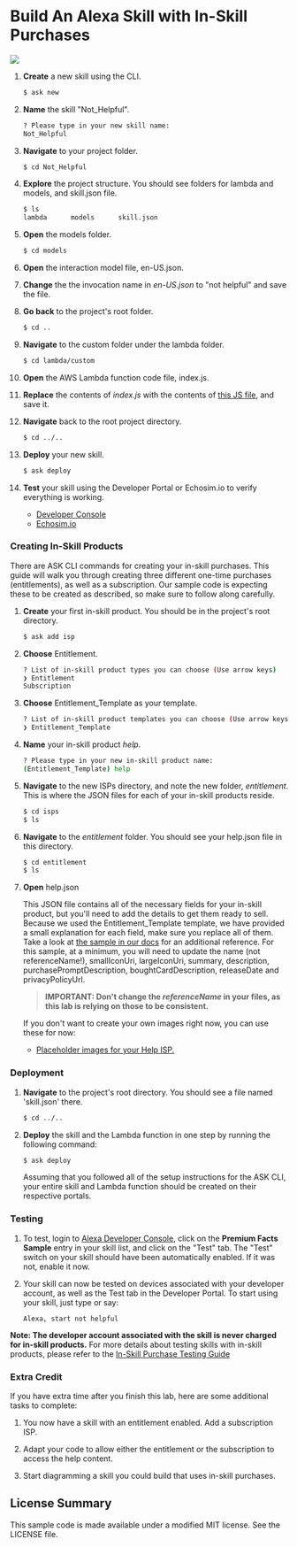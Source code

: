 # Build An Alexa Skill with In-Skill Purchases
<img src="https://m.media-amazon.com/images/G/01/mobile-apps/dex/alexa/alexa-skills-kit/tutorials/fact/header._TTH_.png" />

1. **Create** a new skill using the CLI.

	```bash
	$ ask new
	```

2. **Name** the skill "Not_Helpful".

	```bash
	? Please type in your new skill name:
 	Not_Helpful
	```


3. **Navigate** to your project folder.

	```bash
	$ cd Not_Helpful
	```

4. **Explore** the project structure.  You should see folders for lambda and models, and skill.json file.

	```bash
	$ ls
	lambda		models		skill.json
	```

5. **Open** the models folder.

	```bash
	$ cd models
	```

6. **Open** the interaction model file, en-US.json.

7. **Change** the the invocation name in *en-US.json* to "not helpful" and save the file.

8. **Go back** to the project's root folder.

	```bash
	$ cd ..
	```

9. **Navigate** to the custom folder under the lambda folder.

	```bash
	$ cd lambda/custom
	```

10. **Open** the AWS Lambda function code file, index.js.

11. **Replace** the contents of *index.js* with the contents of [this JS file](https://github.com/alexa/alexa-cookbook/blob/master/labs/In-Skill-Purchasing/index.js), and save it.

12. **Navigate** back to the root project directory.

	```bash
	$ cd ../..
	```

13. **Deploy** your new skill.

    ```bash
	$ ask deploy
	```

14. **Test** your skill using the Developer Portal or Echosim.io to verify everything is working.
    * [Developer Console](https://developer.amazon.com/alexa/console/ask)
    * [Echosim.io](http://echosim.io)

### Creating In-Skill Products

There are ASK CLI commands for creating your in-skill purchases.  This guide will walk you through creating three different one-time purchases (entitlements), as well as a subscription.  Our sample code is expecting these to be created as described, so make sure to follow along carefully.

1. **Create** your first in-skill product.  You should be in the project's root directory.

	```bash
	$ ask add isp
	```

2. **Choose** Entitlement.

	```bash
	? List of in-skill product types you can choose (Use arrow keys)
	❯ Entitlement
  	Subscription
	```

3. **Choose** Entitlement_Template as your template.

	```bash
	? List of in-skill product templates you can choose (Use arrow keys)
	❯ Entitlement_Template
	```

4. **Name** your in-skill product *help*.

	```bash
	? Please type in your new in-skill product name:
 	(Entitlement_Template) help
	```

5. **Navigate** to the new ISPs directory, and note the new folder, *entitlement*.  This is where the JSON files for each of your in-skill products reside.

	```bash
	$ cd isps
	$ ls
	```

6. **Navigate** to the *entitlement* folder.  You should see your help.json file in this directory.

	```bash
	$ cd entitlement
	$ ls
	```

7. **Open** help.json

	This JSON file contains all of the necessary fields for your in-skill product, but you'll need to add the details to get them ready to sell. Because we used the Entitlement_Template template, we have provided a small explanation for each field, make sure you replace all of them. Take a look at [the sample in our docs](https://developer.amazon.com/docs/smapi/isp-schemas.html#entitlement-schema) for an additional reference.  For this sample, at a minimum, you will need to update the name (not referenceName!), smallIconUri, largeIconUri, summary, description, purchasePromptDescription, boughtCardDescription, releaseDate and privacyPolicyUrl.

    > **IMPORTANT: Don't change the *referenceName* in your files, as this lab is relying on those to be consistent.**

    If you don't want to create your own images right now, you can use these for now:
    * [Placeholder images for your Help ISP.](https://alexa.design/isp-lab-1-stuff)

### Deployment

1. **Navigate** to the project's root directory. You should see a file named 'skill.json' there.

	```bash
	$ cd ../..
	```

2. **Deploy** the skill and the Lambda function in one step by running the following command:

	```bash
	$ ask deploy
	```
	Assuming that you followed all of the setup instructions for the ASK CLI, your entire skill and Lambda function should be created on their respective portals.


### Testing

1. To test, login to [Alexa Developer Console](https://developer.amazon.com/alexa/console/ask), click on the **Premium Facts Sample** entry in your skill list, and click on the "Test" tab.  The "Test" switch on your skill should have been automatically enabled.  If it was not, enable it now.

2. Your skill can now be tested on devices associated with your developer account, as well as the Test tab in the Developer Portal. To start using your skill, just type or say:

	```text
	Alexa, start not helpful
	```

**Note: The developer account associated with the skill is never charged for in-skill products.**  For more details about testing skills with in-skill products, please refer to the [In-Skill Purchase Testing Guide](https://developer.amazon.com/docs/in-skill-purchase/isp-test-guide.html)



### Extra Credit
If you have extra time after you finish this lab, here are some additional tasks to complete:

1. You now have a skill with an entitlement enabled.  Add a subscription ISP.

2. Adapt your code to allow either the entitlement or the subscription to access the help content.

3. Start diagramming a skill you could build that uses in-skill purchases.


## License Summary

This sample code is made available under a modified MIT license. See the LICENSE file.